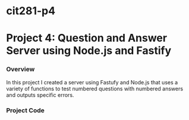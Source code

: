 # cit281-p4

# Project 4: Question and Answer Server using Node.js and Fastify

### Overview 
In this project I created a server using Fastufy and Node.js that uses a variety of functions to test numbered questions with numbered answers and outputs specific errors.

### Project Code
```markdown

```

```markdown

```
